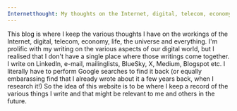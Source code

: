 ```yaml
---
Internetthought: My thoughts on the Internet, digital, telecom, economy, life, the universe and everything
---
```

This blog is where I keep the various thoughts I have on the workings of the Internet, digital, telecom, economy, life, the universe and everything. I'm prolific with my writing on the various aspects of our digital world, but I realised that I don't have a single place where those writings come together. I write on LinkedIn, e-mail, mailinglists, BlueSky, X, Medium, Blogspot etc. I literally have to perform Google searches to find it back (or equally embarassing find that I already wrote about it a few years back, when I research it!) So the idea of this website is to be where I keep a record of the various things I write and that might be relevant to me and others in the future. 
